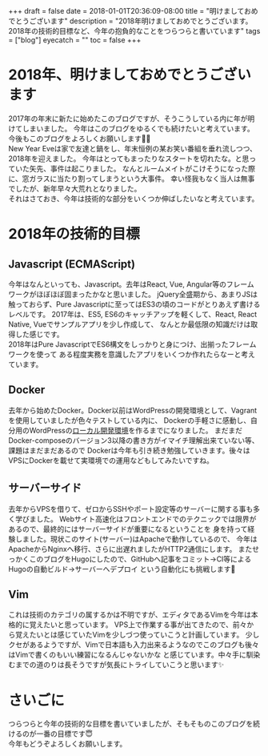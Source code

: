 +++
draft = false
date = 2018-01-01T20:36:09-08:00
title = "明けましておめでとうございます"
description = "2018年明けましておめでとうございます。2018年の技術的目標など、今年の抱負的なことをつらつらと書いています"
tags = ["blog"]
eyecatch = ""
toc = false
+++

# 2018年、明けましておめでとうございます
2017年の年末に新たに始めたこのブログですが、そうこうしている内に年が明けてしまいました。
今年はこのブログをゆるくでも続けたいと考えています。今後もこのブログをよろしくお願いします🙇🏻\
New Year Eveは家で友達と鍋をし、年末恒例の某お笑い番組を垂れ流しつつ、2018年を迎えました。
今年はとってもまったりなスタートを切れたな。と思っていた矢先、事件は起こりました。
なんとルームメイトがこけそうになった際に、窓ガラスに当たり割ってしまうという大事件。
幸い怪我もなく当人は無事でしたが、新年早々大荒れとなりました。\
それはさておき、今年は技術的な部分をいくつか伸ばしたいなと考えています。

# 2018年の技術的目標

## Javascript (ECMAScript)
今年はなんといっても、Javascript。去年はReact, Vue, Angular等のフレームワークがほぼほぼ固まったかなと思いました。
jQuery全盛期から、あまりJSは触っておらず、Pure Javascriptに至ってはES3の頃のコードがとりあえず書けるレベルです。
2017年は、ES5, ES6のキャッチアップを軽くして、React, React Native, Vueでサンプルアプリを少し作成して、
なんとか最低限の知識だけは取得した感じです。\
2018年はPure JavascriptでES6構文をしっかりと身につけ、出揃ったフレームワークを使って
ある程度実務を意識したアプリをいくつか作れたらなーと考えています。

## Docker
去年から始めたDocker。Docker以前はWordPressの開発環境として、Vagrantを使用していましたが色々テストしている内に、
Dockerの手軽さに感動し、自分用のWordPressの[ローカル開発環境](https://github.com/Nismit/Docker-devpress)を作るまでになりました。
まだまだDocker-composeのバージョン3以降の書き方がイマイチ理解出来ていない等、課題はまだまだあるので
Dockerは今年も引き続き勉強していきます。後々はVPSにDockerを載せて実環境での運用などもしてみたいですね。

## サーバーサイド
去年からVPSを借りて、ゼロからSSHやポート設定等のサーバーに関する事も多く学びました。
Webサイト高速化はフロントエンドでのテクニックでは限界があるので、最終的にはサーバーサイドが重要になるということを
身を持って経験しました。現状このサイト(サーバー)はApacheで動作しているので、
今年はApacheからNginxへ移行、さらに出遅れましたがHTTP2通信にします。
またせっかくこのブログをHugoにしたので、GitHubへ記事をコミット->CI等によるHugoの自動ビルド->サーバーへデプロイ
という自動化にも挑戦します🙌

## Vim
これは技術のカテゴリの属するかは不明ですが、エディタであるVimを今年は本格的に覚えたいと思っています。
VPS上で作業する事が出てきたので、前々から覚えたいとは感じていたVimを少しづつ使っていこうと計画しています。
少しクセがあるようですが、Vimで日本語も入力出来るようなのでこのブログも後々はVimで書くのもいい練習になるんじゃないかな
と感じています。中々手に馴染むまでの道のりは長そうですが気長にトライしていこうと思います✨

# さいごに
つらつらと今年の技術的な目標を書いていましたが、そもそものこのブログを続けるのが一番の目標です😇\
今年もどうぞよろしくお願いします。

